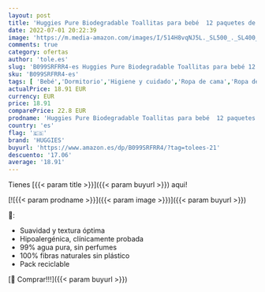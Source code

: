 ```yaml
---
layout: post
title: 'Huggies Pure Biodegradable Toallitas para bebé  12 paquetes de 48 unidades  576 toallitas '
date: 2022-07-01 20:22:39
image: 'https://m.media-amazon.com/images/I/514H8vqNJ5L._SL500_._SL400_.jpg'
comments: true
category: ofertas
author: 'tole.es'
slug: 'B099SRFRR4-es Huggies Pure Biodegradable Toallitas para bebé 12 paquetes...'
sku: 'B099SRFRR4-es'
tags: [ 'Bebé','Dormitorio','Higiene y cuidado','Ropa de cama','Ropa de cama para capazos','Toallitas húmedas para bebé','Toallitas y accesorios para bebé','bebé','huggies','🇪🇸', ]
actualPrice: 18.91 EUR
currency: EUR
price: 18.91
comparePrice: 22.8 EUR
prodname: 'Huggies Pure Biodegradable Toallitas para bebé  12 paquetes de 48 unidades  576 toallitas '
country: 'es'
flag: '🇪🇸'
brand: 'HUGGIES'
buyurl: 'https://www.amazon.es/dp/B099SRFRR4/?tag=tolees-21'
descuento: '17.06'
average: '18.91'
---
```


Tienes [{{< param title >}}]({{< param buyurl >}}) aqui!

[![{{< param prodname >}}]({{< param image >}})]({{< param buyurl >}})

🔎:

- Suavidad y textura óptima
- Hipoalergénica, clínicamente probada
- 99% agua pura, sin perfumes
- 100% fibras naturales sin plástico
- Pack reciclable

[🛒 Comprar!!!]({{< param buyurl >}})
